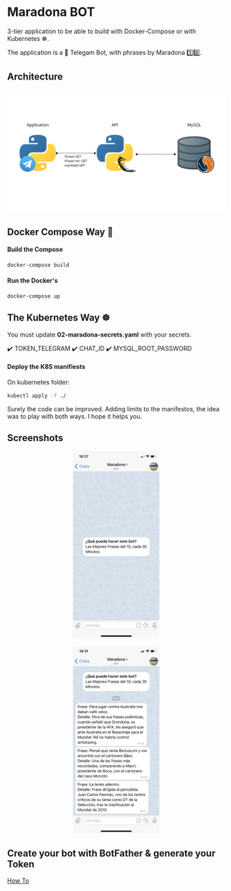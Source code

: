 # Maradona BOT 

3-tier application to be able to build with Docker-Compose or with Kubernetes :wheel_of_dharma:.

The application is a :robot: Telegam Bot, with phrases by Maradona :one::zero:.

## Architecture

<p align="center">
<img src="screenshots/Architecture.PNG" width="600" >
</p>

## Docker Compose Way :whale:

#### Build the Compose

```bash
docker-compose build
```

#### Run the Docker's 

```bash
docker-compose up
```

## The Kubernetes Way :wheel_of_dharma:

You must update **02-maradona-secrets.yaml** with your secrets.

:heavy_check_mark: TOKEN_TELEGRAM
:heavy_check_mark: CHAT_ID
:heavy_check_mark: MYSQL_ROOT_PASSWORD

#### Deploy the K8S manifiests

On kubernetes folder:

```bash
kubectl apply -f ./
```

Surely the code can be improved. Adding limits to the manifestos, the idea was to play with both ways. I hope it helps you.

## Screenshots

<p align="center">
<img src="screenshots/Inicio.PNG" width="200" >
</p>

<p align="center">
<img src="screenshots/Mensaje.PNG" width="200" >
</p>

## Create your bot with BotFather & generate your Token

[How To](https://core.telegram.org/bots)
